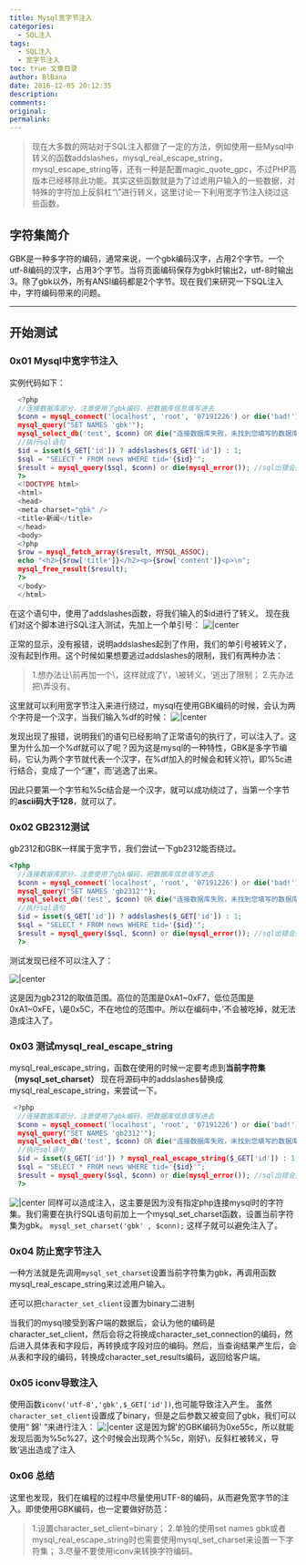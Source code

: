 ```yaml
---
title: Mysql宽字节注入
categories:
  - SQL注入
tags:
  - SQL注入
  - 宽字节注入
toc: true 文章目录
author: BlBana
date: 2016-12-05 20:12:35
description:
comments:
original:
permalink:
---
```

>现在大多数的网站对于SQL注入都做了一定的方法，例如使用一些Mysql中转义的函数addslashes，mysql_real_escape_string，mysql_escape_string等，还有一种是配置magic_quote_gpc，不过PHP高版本已经移除此功能。其实这些函数就是为了过滤用户输入的一些数据，对特殊的字符加上反斜杠“\”进行转义，这里讨论一下利用宽字节注入绕过这些函数。
<!-- more -->

## 字符集简介
GBK是一种多字符的编码，通常来说，一个gbk编码汉字，占用2个字节。一个utf-8编码的汉字，占用3个字节。当将页面编码保存为gbk时输出2，utf-8时输出3。除了gbk以外，所有ANSI编码都是2个字节。现在我们来研究一下SQL注入中，字符编码带来的问题。

---
## 开始测试

### 0x01 Mysql中宽字节注入

实例代码如下：
```php
  <?php
  //连接数据库部分，注意使用了gbk编码，把数据库信息填写进去
  $conn = mysql_connect('localhost', 'root', '07191226') or die('bad!');
  mysql_query("SET NAMES 'gbk'");
  mysql_select_db('test', $conn) OR die("连接数据库失败，未找到您填写的数据库");
  //执行sql语句
  $id = isset($_GET['id']) ? addslashes($_GET['id']) : 1;
  $sql = "SELECT * FROM news WHERE tid='{$id}'";
  $result = mysql_query($sql, $conn) or die(mysql_error()); //sql出错会报错，方便观察
  ?>
  <!DOCTYPE html>
  <html>
  <head>
  <meta charset="gbk" />
  <title>新闻</title>  
  </head>
  <body>
  <?php
  $row = mysql_fetch_array($result, MYSQL_ASSOC);
  echo "<h2>{$row['title']}</h2><p>{$row['content']}<p>\n";
  mysql_free_result($result);
  ?>
  </body>
  </html>
```
在这个语句中，使用了addslashes函数，将我们输入的$id进行了转义。
现在我们对这个脚本进行SQL注入测试，先加上一个单引号：
![|center](http://www.blbana.cc/wp-content/uploads/img/Mysql/1.jpg)

正常的显示，没有报错，说明addslashes起到了作用，我们的单引号被转义了，没有起到作用。这个时候如果想要逃过addslashes的限制，我们有两种办法：

>1.想办法让\前再加一个\，这样就成了\\'，\被转义，‘逃出了限制；
>2.先办法把\弄没有。

这里就可以利用宽字节注入来进行绕过，mysql在使用GBK编码的时候，会认为两个字符是一个汉字，当我们输入%df的时候：
![|center](http://www.blbana.cc/wp-content/uploads/img/Mysql/2.jpg)

发现出现了报错，说明我们的语句已经影响了正常语句的执行了，可以注入了。这里为什么加一个%df就可以了呢？因为这是mysql的一种特性，GBK是多字节编码，它认为两个字节就代表一个汉字，在%df加入的时候会和转义符\，即%5c进行结合，变成了一个“運”，而’逃逸了出来。

因此只要第一个字节和%5c结合是一个汉字，就可以成功绕过了，当第一个字节的**ascii码大于128**，就可以了。

### 0x02 GB2312测试
gb2312和GBK一样属于宽字节，我们尝试一下gb2312能否绕过。
```php
<?php
  //连接数据库部分，注意使用了gbk编码，把数据库信息填写进去
  $conn = mysql_connect('localhost', 'root', '07191226') or die('bad!');
  mysql_query("SET NAMES 'gb2312'");
  mysql_select_db('test', $conn) OR die("连接数据库失败，未找到您填写的数据库");
  //执行sql语句
  $id = isset($_GET['id']) ? addslashes($_GET['id']) : 1;
  $sql = "SELECT * FROM news WHERE tid='{$id}'";
  $result = mysql_query($sql, $conn) or die(mysql_error()); //sql出错会报错，方便观察
  ?>
```
测试发现已经不可以注入了：

![|center](http://www.blbana.cc/wp-content/uploads/img/Mysql/3.jpg)

这是因为gb2312的取值范围。高位的范围是0xA1~0xF7，低位范围是0xA1~0xFE，\是0x5C，不在地位的范围中。所以在编码中，’不会被吃掉，就无法造成注入了。

### 0x03 测试mysql_real_escape_string
mysql_real_escape_string，函数在使用的时候一定要考虑到**当前字符集（mysql_set_charset）**
现在将源码中的addslashes替换成mysql_real_escape_string，来尝试一下。
```php
 <?php
  //连接数据库部分，注意使用了gbk编码，把数据库信息填写进去
  $conn = mysql_connect('localhost', 'root', '07191226') or die('bad!');
  mysql_query("SET NAMES 'gb2312'");
  mysql_select_db('test', $conn) OR die("连接数据库失败，未找到您填写的数据库");
  //执行sql语句
  $id = isset($_GET['id']) ? mysql_real_escape_string($_GET['id']) : 1;
  $sql = "SELECT * FROM news WHERE tid='{$id}'";
  $result = mysql_query($sql, $conn) or die(mysql_error()); //sql出错会报错，方便观察
  ?>
```
![|center](http://www.blbana.cc/wp-content/uploads/img/Mysql/4.jpg)
同样可以造成注入，这主要是因为没有指定php连接mysql时的字符集。我们需要在执行SQL语句前加上一个mysql_set_charset函数，设置当前字符集为gbk。
`
mysql_set_charset('gbk' , $conn);
`
这样子就可以避免注入了。

### 0x04 防止宽字节注入
一种方法就是先调用`mysql_set_charset`设置当前字符集为gbk，再调用函数mysql_real_escape_string来过滤用户输入。

还可以把`character_set_client`设置为binary二进制

当我们的mysql接受到客户端的数据后，会认为他的编码是character_set_client，然后会将之将换成character_set_connection的编码，然后进入具体表和字段后，再转换成字段对应的编码。然后，当查询结果产生后，会从表和字段的编码，转换成character_set_results编码，返回给客户端。

### 0x05 iconv导致注入
使用函数`iconv('utf-8','gbk',$_GET['id'])`,也可能导致注入产生。
虽然`character_set_client`设置成了binary，但是之后参数又被变回了gbk，我们可以使用“ 錦' ”来进行注入：
![|center](http://www.blbana.cc/wp-content/uploads/img/Mysql/5.jpg)
这是因为錦'的GBK编码为0xe55c，所以就能发现后面为%5c%27，这个时候会出现两个%5c，刚好\\，反斜杠被转义，导致‘逃出造成了注入

### 0x06 总结
这里也发现，我们在编程的过程中尽量使用UTF-8的编码，从而避免宽字节的注入。即使使用GBK编码，也一定要做好防范：

>1.设置character_set_client=binary；
>2.单独的使用set names gbk或者mysql_real_escape_string时也需要使用mysql_set_charset来设置一下字符集；
>3.尽量不要使用iconv来转换字符编码。


